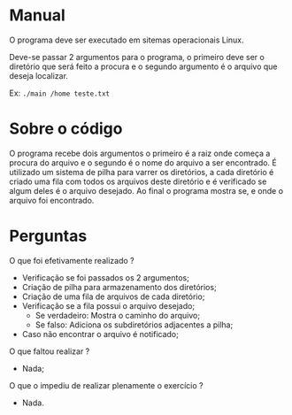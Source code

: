 # Manual
O programa deve ser executado em sitemas operacionais Linux.

Deve-se passar 2 argumentos para o programa, o primeiro deve ser o diretório que será feito a procura e o segundo argumento é o arquivo que deseja localizar.

Ex:  `./main /home teste.txt`

# Sobre o código
O programa recebe dois argumentos o primeiro é a raiz onde começa a procura do arquivo e o segundo é o nome do arquivo a ser encontrado. É utilizado um sistema de pilha para varrer os diretórios, a cada diretório é criado uma fila com todos os arquivos deste diretório e é verificado se algum deles é o arquivo desejado. Ao final o programa mostra se, e onde o arquivo foi encontrado.

# Perguntas
O que foi efetivamente realizado ?
- Verificação se foi passados os 2 argumentos;
- Criação de pilha para armazenamento dos diretórios;
- Criação de uma fila de arquivos de cada diretório;
- Verificação se a fila possui o arquivo desejado;
  - Se verdadeiro: Mostra o caminho do arquivo;
  - Se falso: Adiciona os subdiretórios adjacentes a pilha;
- Caso não encontrar o arquivo é notificado;

O que faltou realizar ?
- Nada;

O que o impediu de realizar plenamente o exercício ?
- Nada.
